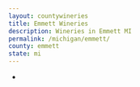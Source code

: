 ```yaml
---
layout: countywineries
title: Emmett Wineries
description: Wineries in Emmett MI
permalink: /michigan/emmett/
county: emmett
state: mi
---
```

-
